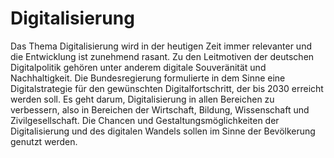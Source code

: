 # Digitalisierung
Das Thema Digitalisierung wird in der heutigen Zeit immer relevanter und die Entwicklung ist zunehmend rasant. Zu den Leitmotiven der deutschen Digitalpolitik gehören unter anderem digitale Souveränität und Nachhaltigkeit. Die Bundesregierung formulierte in dem Sinne eine Digitalstrategie für den gewünschten Digitalfortschritt, der bis 2030 erreicht werden soll. Es geht darum, Digitalisierung in allen Bereichen zu verbessern, also in Bereichen der Wirtschaft, Bildung, Wissenschaft und Zivilgesellschaft. Die Chancen und Gestaltungsmöglichkeiten der Digitalisierung und des digitalen Wandels sollen im Sinne der Bevölkerung genutzt werden.
